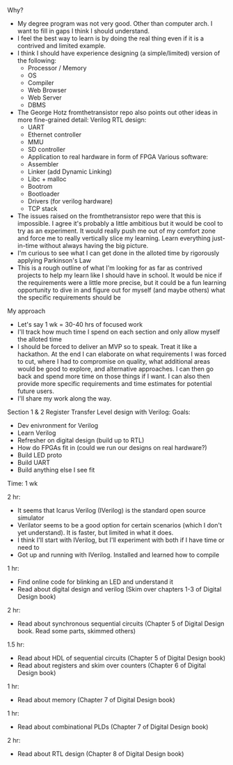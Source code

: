 Why?

- My degree program was not very good. Other than computer arch. I want to fill in gaps I think I should understand.
- I feel the best way to learn is by doing the real thing even if it is a contrived and limited example.
- I think I should have experience designing (a simple/limited) version of the following:
  - Processor / Memory
  - OS
  - Compiler
  - Web Browser
  - Web Server
  - DBMS
- The George Hotz fromthetransistor repo also points out other ideas in more fine-grained detail:
  Verilog RTL design:
  - UART
  - Ethernet controller
  - MMU
  - SD controller
  - Application to real hardware in form of FPGA
  Various software:
  - Assembler
  - Linker (add Dynamic Linking)
  - Libc + malloc
  - Bootrom
  - Bootloader
  - Drivers (for verilog hardware)
  - TCP stack
- The issues raised on the fromthetransistor repo were that this is impossible. I agree it's probably a little ambitious but it would be cool to try as an experiment. It would really push me out of my comfort zone and force me to really vertically slice my learning. Learn everything just-in-time without always having the big picture.
- I'm curious to see what I can get done in the alloted time by rigorously applying Parkinson's Law
- This is a rough outline of what I'm looking for as far as contrived projects to help my learn like I should have in school. It would be nice if the requirements were a little more precise, but it could be a fun learning opportunity to dive in and figure out for myself (and maybe others) what the specific requirements should be

My approach
- Let's say 1 wk = 30-40 hrs of focused work
- I'll track how much time I spend on each section and only allow myself the alloted time
- I should be forced to deliver an MVP so to speak. Treat it like a hackathon. At the end I can elaborate on what requirements I was forced to cut, where I had to compromise on quality, what additional areas would be good to explore, and alternative approaches. I can then go back and spend more time on those things if I want. I can also then provide more specific requirements and time estimates for potential future users.
- I'll share my work along the way.



Section 1 & 2 Register Transfer Level design with Verilog:
  Goals:
  - Dev enivronment for Verilog
  - Learn Verilog
  - Refresher on digital design (build up to RTL)
  - How do FPGAs fit in (could we run our designs on real hardware?)
  - Build LED proto
  - Build UART
  - Build anything else I see fit

  Time: 1 wk


  2 hr:
  - It seems that Icarus Verilog (IVerilog) is the standard open source simulator
  - Verilator seems to be a good option for certain scenarios (which I don't yet understand). It is faster, but limited in what it does.
  - I think I'll start with IVerilog, but I'll experiment with both if I have time or need to
  - Got up and running with IVerilog. Installed and learned how to compile

  1 hr:
  - Find online code for blinking an LED and understand it
  - Read about digital design and verilog (Skim over chapters 1-3 of Digital Design book)

  2 hr:
  - Read about synchronous sequential circuits (Chapter 5 of Digital Design book. Read some parts, skimmed others)

  1.5 hr:
  - Read about HDL of sequential circuits (Chapter 5 of Digital Design book)
  - Read about registers and skim over counters (Chapter 6 of Digital Design book)

  1 hr:
  - Read about memory (Chapter 7 of Digital Design book)

  1 hr:
  - Read about combinational PLDs (Chapter 7 of Digital Design book)

  2 hr:
  - Read about RTL design (Chapter 8 of Digital Design book)
